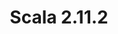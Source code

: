 ---
title: Scala 2.11.2
start: 24 July 2014
layout: downloadpage
release_version: 2.11.2
release_date: "July 24, 2014"
show_resources: "true"
permalink: /download/2.11.2.html
requirements: "This Scala software distribution can be installed on any Unix-like or Windows system. It requires the Java runtime version 1.6 or later, which can be downloaded <a href='http://www.java.com/'>here</a>."
resources: [
  ["-main-unixsys", "scala-2.11.2.tgz", "https://downloads.lightbend.com/scala/2.11.2/scala-2.11.2.tgz", "Mac OS X, Unix, Cygwin", "25.26M"],
  ["-main-windows", "scala-2.11.2.msi", "https://downloads.lightbend.com/scala/2.11.2/scala-2.11.2.msi", "Windows (msi installer)", "95.03M"],
  ["-non-main-sys", "scala-2.11.2.zip", "https://downloads.lightbend.com/scala/2.11.2/scala-2.11.2.zip", "Windows", "25.27M"],
  ["-non-main-sys", "scala-2.11.2.deb", "https://downloads.lightbend.com/scala/2.11.2/scala-2.11.2.deb", "Debian", "94.00M"],
  ["-non-main-sys", "scala-2.11.2.rpm", "https://downloads.lightbend.com/scala/2.11.2/scala-2.11.2.rpm", "RPM package", "93.96M"],
  ["-non-main-sys", "scala-docs-2.11.2.txz", "https://downloads.lightbend.com/scala/2.11.2/scala-docs-2.11.2.txz", "API docs", "40.48M"],
  ["-non-main-sys", "scala-docs-2.11.2.zip", "https://downloads.lightbend.com/scala/2.11.2/scala-docs-2.11.2.zip", "API docs", "72.06M"],
  ["-non-main-sys", "scala-sources-2.11.2.tar.gz", "https://github.com/scala/scala/archive/v2.11.2.tar.gz", "Sources", ""]
]
---